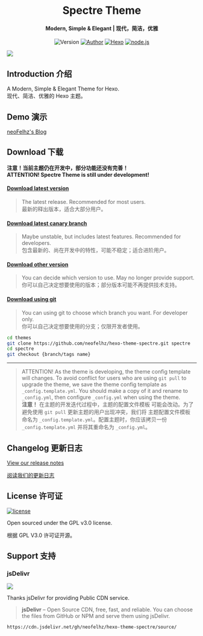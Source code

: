 <h1 align="center">Spectre Theme</h1>

<h4 align="center">Modern, Simple & Elegant | 现代，简洁，优雅</h1>

<p align="center">
<img alt="Version" src="https://img.shields.io/badge/version-0.1.1-757575.svg?style=flat-square"/>
<a href="https://nfz.moe"><img alt="Author" src="https://img.shields.io/badge/author-neoFelhz-444444.svg?style=flat-square"/></a>
<a href="https://hexo.io"><img alt="Hexo" src="https://img.shields.io/badge/hexo-3.0+-0e83cd.svg?style=flat-square"/></a>
<a href="https://nodejs.org/"><img alt="node.js" src="https://img.shields.io/badge/node.js-7.0+-43853d.svg?style=flat-square"/></a>
</p>

![](https://i.loli.net/2018/02/23/5a9026207957f.png)

## Introduction 介绍

A Modern, Simple & Elegant Theme for Hexo.  
现代、简洁、优雅的 Hexo 主题。

## Demo 演示

[neoFelhz's Blog](https://blog.nfz.moe)

## Download 下载

**注意！当前主题仍在开发中，部分功能还没有完善！**  
**ATTENTION! Spectre Theme is still under development!**

#### [Download latest version](https://github.com/neoFelhz/hexo-theme-spectre/releases/latest)

> The latest release. Recommended for most users.  
> 最新的释出版本，适合大部分用户。

#### [Download latest canary branch](https://github.com/neoFelhz/hexo-theme-spectre/archive/canary.zip)

> Maybe unstable, but includes latest features. Recommended for developers.  
> 包含最新的、尚在开发中的特性，可能不稳定；适合进阶用户。

#### [Download other version](https://github.com/neoFelhz/hexo-theme-spectre/releases)

> You can decide which version to use. May no longer provide support.  
> 你可以自己决定想要使用的版本；部分版本可能不再提供技术支持。

#### [Download using git](https://github.com/neoFelhz/hexo-theme-spectre)

> You can using git to choose which branch you want. For developer only.  
> 你可以自己决定想要使用的分支；仅限开发者使用。

```bash
cd themes
git clone https://github.com/neofelhz/hexo-theme-spectre.git spectre
cd spectre
git checkout {branch/tags name}
```

----

> ATTENTION! As the theme is developing, the theme config template will changes. To avoid conflict for users who are using `git pull` to upgrade the theme, we save the theme config template as `_config.template.yml`. You should make a copy of it and rename to `_config.yml`, then configure `_config.yml` when using the theme.  
> **注意！** 在主题的开发迭代过程中，主题的配置文件模板 可能会改动。为了避免使用 `git pull` 更新主题的用户出现冲突，我们将 主题配置文件模板 命名为 `_config.template.yml`。配置主题时，你应该拷贝一份 `_config.template.yml` 并将其重命名为 `_config.yml`。

## Changelog 更新日志

[View our release notes](https://github.com/neoFelhz/hexo-theme-spectre/releases)

[阅读我们的更新日志](https://github.com/neoFelhz/hexo-theme-spectre/releases)

## License 许可证

[![license](https://img.shields.io/github/license/neoFelhz/hexo-theme-spectre.svg?style=flat-square)](https://github.com/neoFelhz/hexo-theme-spectre/blob/master/LICENSE)

Open sourced under the GPL v3.0 license.

根据 GPL V3.0 许可证开源。

## Support 支持

### jsDelivr

[![](https://i.loli.net/2018/02/23/5a902909d5f43.png)](https://www.jsdelivr.com)

Thanks jsDelivr for providing Public CDN service.

> **jsDelivr** – Open Source CDN, free, fast, and reliable. You can choose the files from GitHub or NPM and serve them using jsDelivr.

`https://cdn.jsdelivr.net/gh/neofelhz/hexo-theme-spectre/source/`
